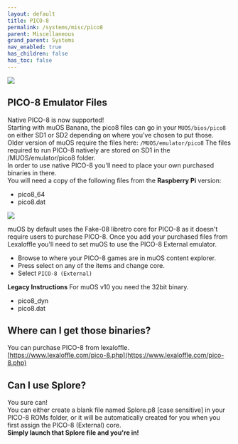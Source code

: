 ```yaml
---
layout: default
title: PICO-8
permalink: /systems/misc/pico8
parent: Miscellaneous
grand_parent: Systems
nav_enabled: true
has_children: false
has_toc: false
---
```


![](assets/images/pico8.png)

## PICO-8 Emulator Files

Native PICO-8 is now supported!  
Starting with muOS Banana, the pico8 files can go in your `MUOS/bios/pico8` on either SD1 or SD2 depending on where you've chosen to put those.  
Older version of muOS require the files here: `/MUOS/emulator/pico8`
The files required to run PICO-8 natively are stored on SD1 in the /MUOS/emulator/pico8 folder.  
In order to use native PICO-8 you'll need to place your own purchased binaries in there.  
You will need a copy of the following files from the **Raspberry Pi** version:  
- pico8_64
- pico8.dat

![](assets/images/pico-8.png)

muOS by default uses the Fake-08 libretro core for PICO-8 as it doesn't require users to purchase PICO-8.
Once you add your purchased files from Lexaloffle you'll need to set muOS to use the PICO-8 External emulator.
- Browse to where your PICO-8 games are in muOS content explorer.
- Press select on any of the items and change core.
- Select ``PICO-8 (External)`` 

**Legacy Instructions**
For muOS v10 you need the 32bit binary.
- pico8_dyn
- pico8.dat

## Where can I get those binaries?
You can purchase PICO-8 from lexaloffle.  
[https://www.lexaloffle.com/pico-8.php](https://www.lexaloffle.com/pico-8.php)

## Can I use Splore?
You sure can!  
You can either create a blank file named Splore.p8 [case sensitive] in your PICO-8 ROMs folder, or it will be automatically created for you when you first assign the PICO-8 (External) core.  
**Simply launch that Splore file and you're in!**
